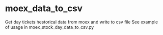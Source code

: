 # moex_data_to_csv
Get day tickets hestorical data from moex and write to csv file
See example of usage in moex_stock_day_data_to_csv.py
